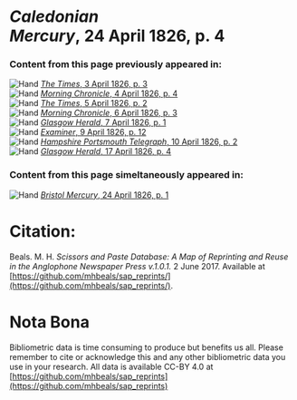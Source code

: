 # *Caledonian Mercury*, 24 April 1826, p. 4  
  
### Content from this page previously appeared in:  
![Hand](http://scissorsandpaste.net/wp-content/uploads/2017/06/smallhandpointer.png) [*The Times*, 3 April 1826, p. 3](https://mhbeals.github.io/sap_html/The-Times/The-Times-3-April-1826-p-3)  
![Hand](http://scissorsandpaste.net/wp-content/uploads/2017/06/smallhandpointer.png) [*Morning Chronicle*, 4 April 1826, p. 4](https://mhbeals.github.io/sap_html/Morning-Chronicle/Morning-Chronicle-4-April-1826-p-4)  
![Hand](http://scissorsandpaste.net/wp-content/uploads/2017/06/smallhandpointer.png) [*The Times*, 5 April 1826, p. 2](https://mhbeals.github.io/sap_html/The-Times/The-Times-5-April-1826-p-2)  
![Hand](http://scissorsandpaste.net/wp-content/uploads/2017/06/smallhandpointer.png) [*Morning Chronicle*, 6 April 1826, p. 3](https://mhbeals.github.io/sap_html/Morning-Chronicle/Morning-Chronicle-6-April-1826-p-3)  
![Hand](http://scissorsandpaste.net/wp-content/uploads/2017/06/smallhandpointer.png) [*Glasgow Herald*, 7 April 1826, p. 1](https://mhbeals.github.io/sap_html/Glasgow-Herald/Glasgow-Herald-7-April-1826-p-1)  
![Hand](http://scissorsandpaste.net/wp-content/uploads/2017/06/smallhandpointer.png) [*Examiner*, 9 April 1826, p. 12](https://mhbeals.github.io/sap_html/Examiner/Examiner-9-April-1826-p-12)  
![Hand](http://scissorsandpaste.net/wp-content/uploads/2017/06/smallhandpointer.png) [*Hampshire Portsmouth Telegraph*, 10 April 1826, p. 2](https://mhbeals.github.io/sap_html/Hampshire-Portsmouth-Telegraph/Hampshire-Portsmouth-Telegraph-10-April-1826-p-2)  
![Hand](http://scissorsandpaste.net/wp-content/uploads/2017/06/smallhandpointer.png) [*Glasgow Herald*, 17 April 1826, p. 4](https://mhbeals.github.io/sap_html/Glasgow-Herald/Glasgow-Herald-17-April-1826-p-4)  
  
### Content from this page simeltaneously appeared in:  
![Hand](http://scissorsandpaste.net/wp-content/uploads/2017/06/smallhandpointer.png) [*Bristol Mercury*, 24 April 1826, p. 1](https://mhbeals.github.io/sap_html/Bristol-Mercury/Bristol-Mercury-24-April-1826-p-1)  


# Citation: 

Beals. M. H. *Scissors and Paste Database: A Map of Reprinting and Reuse in the Anglophone Newspaper Press v.1.0.1.* 2 June 2017. Available at [https://github.com/mhbeals/sap_reprints/](https://github.com/mhbeals/sap_reprints/). 

# Nota Bona

Bibliometric data is time consuming to produce but benefits us all. Please remember to cite or acknowledge this and any other bibliometric data you use in your research. All data is available CC-BY 4.0 at [https://github.com/mhbeals/sap_reprints](https://github.com/mhbeals/sap_reprints)